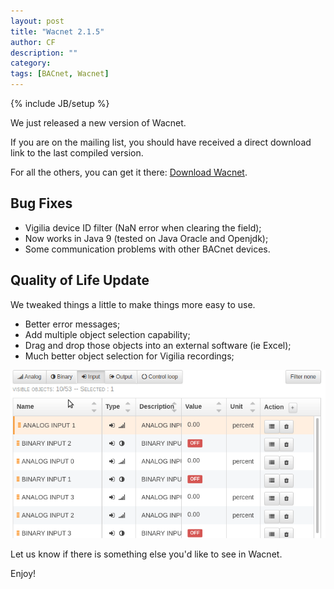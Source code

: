 ```yaml
---
layout: post
title: "Wacnet 2.1.5"
author: CF
description: ""
category:
tags: [BACnet, Wacnet]
---
```

{% include JB/setup %}


We just released a new version of Wacnet.

If you are on the mailing list, you should have received a direct
download link to the last compiled version.

For all the others, you can get it there: 
[Download Wacnet](https://hvac.io/docs/wacnet).


## Bug Fixes
- Vigilia device ID filter (NaN error when clearing the field);
- Now works in Java 9 (tested on Java Oracle and Openjdk);
- Some communication problems with other BACnet devices.

## Quality of Life Update

We tweaked things a little to make things more easy to use.

- Better error messages;
- Add multiple object selection capability;
- Drag and drop those objects into an external software (ie Excel);
- Much better object selection for Vigilia recordings;

![Now with sorting!](/images/wacnet-215/col-resize-sorting.gif "Now with sorting!")


Let us know if there is something else you'd like to see in Wacnet.

Enjoy!
